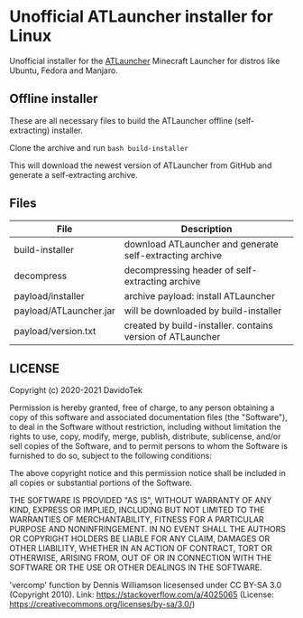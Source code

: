 # Unofficial ATLauncher installer for Linux
Unofficial installer for the [ATLauncher](https://atlauncher.com/) Minecraft Launcher for distros like Ubuntu, Fedora and Manjaro.

## Offline installer
These are all necessary files to build the ATLauncher offline (self-extracting) installer.  

Clone the archive and run `bash build-installer`  

This will download the newest version of ATLauncher from GitHub and generate a self-extracting archive.  

## Files
| File | Description |
| ---- | ----------- |
| build-installer | download ATLauncher and generate self-extracting archive |
| decompress | decompressing header of self-extracting archive |
| payload/installer | archive payload: install ATLauncher |
| payload/ATLauncher.jar | will be downloaded by build-installer |
| payload/version.txt | created by build-installer. contains version of ATLauncher |

## LICENSE
Copyright (c) 2020-2021 DavidoTek

Permission is hereby granted, free of charge, to any person obtaining a copy of this software and associated documentation files (the "Software"), to deal in the Software without restriction, including without limitation the rights to use, copy, modify, merge, publish, distribute, sublicense, and/or sell copies of the Software, and to permit persons to whom the Software is furnished to do so, subject to the following conditions:

The above copyright notice and this permission notice shall be included in all copies or substantial portions of the Software.

THE SOFTWARE IS PROVIDED "AS IS", WITHOUT WARRANTY OF ANY KIND, EXPRESS OR IMPLIED, INCLUDING BUT NOT LIMITED TO THE WARRANTIES OF MERCHANTABILITY, FITNESS FOR A PARTICULAR PURPOSE AND NONINFRINGEMENT. IN NO EVENT SHALL THE AUTHORS OR COPYRIGHT HOLDERS BE LIABLE FOR ANY CLAIM, DAMAGES OR OTHER LIABILITY, WHETHER IN AN ACTION OF CONTRACT, TORT OR OTHERWISE, ARISING FROM, OUT OF OR IN CONNECTION WITH THE SOFTWARE OR THE USE OR OTHER DEALINGS IN THE SOFTWARE. 

'vercomp' function by Dennis Williamson licesensed under CC BY-SA 3.0 (Copyright 2010).
Link: https://stackoverflow.com/a/4025065 (License: https://creativecommons.org/licenses/by-sa/3.0/)
